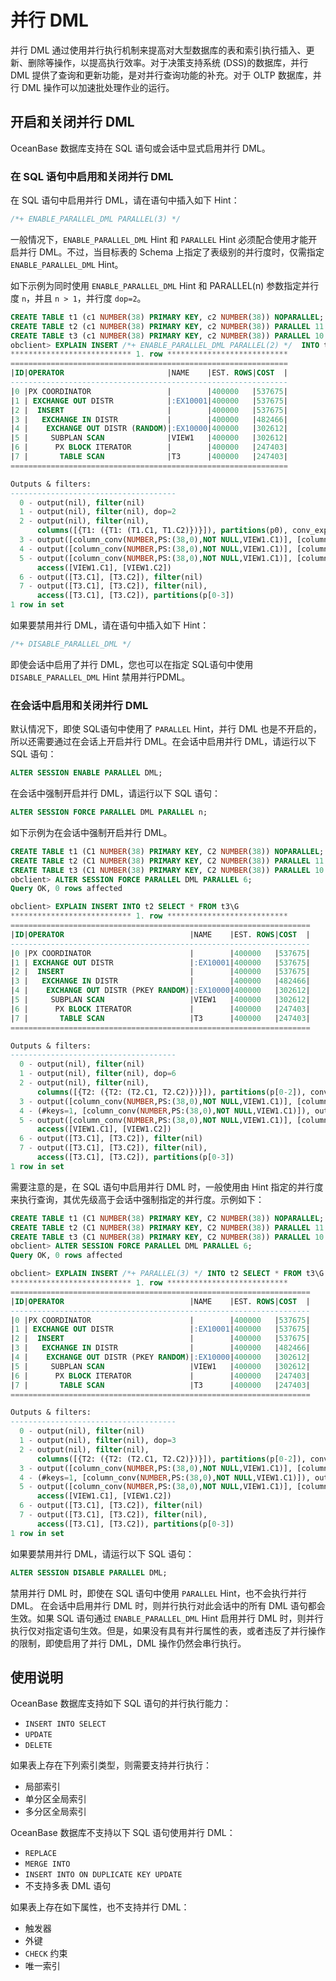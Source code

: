 # 并行 DML

并行 DML 通过使用并行执行机制来提高对大型数据库的表和索引执行插入、更新、删除等操作，以提高执行效率。对于决策支持系统 (DSS)的数据库，并行 DML 提供了查询和更新功能，是对并行查询功能的补充。对于 OLTP 数据库，并行 DML 操作可以加速批处理作业的运行。

## 开启和关闭并行 DML

OceanBase 数据库支持在 SQL 语句或会话中显式启用并行 DML。

### 在 SQL 语句中启用和关闭并行 DML

在 SQL 语句中启用并行 DML，请在语句中插入如下 Hint：

```sql
/*+ ENABLE_PARALLEL_DML PARALLEL(3) */ 
```

一般情况下，`ENABLE_PARALLEL_DML` Hint 和 `PARALLEL` Hint 必须配合使用才能开启并行 DML。不过，当目标表的 Schema 上指定了表级别的并行度时，仅需指定 `ENABLE_PARALLEL_DML` Hint。

如下示例为同时使用 `ENABLE_PARALLEL_DML` Hint 和 PARALLEL(n) 参数指定并行度 `n`，并且 `n > 1`，并行度 `dop=2`。

```sql
CREATE TABLE t1 (c1 NUMBER(38) PRIMARY KEY, c2 NUMBER(38)) NOPARALLEL;
CREATE TABLE t2 (c1 NUMBER(38) PRIMARY KEY, c2 NUMBER(38)) PARALLEL 11 PARTITION BY HASH(c1) PARTITIONS 3;
CREATE TABLE t3 (c1 NUMBER(38) PRIMARY KEY, c2 NUMBER(38)) PARALLEL 10 PARTITION BY HASH(c1) PARTITIONS 4;
obclient> EXPLAIN INSERT /*+ ENABLE_PARALLEL_DML PARALLEL(2) */  INTO t1 SELECT * FROM T3\G
*************************** 1. row ***************************
==============================================================
|ID|OPERATOR                       |NAME    |EST. ROWS|COST  |
--------------------------------------------------------------
|0 |PX COORDINATOR                 |        |400000   |537675|
|1 | EXCHANGE OUT DISTR            |:EX10001|400000   |537675|
|2 |  INSERT                       |        |400000   |537675|
|3 |   EXCHANGE IN DISTR           |        |400000   |482466|
|4 |    EXCHANGE OUT DISTR (RANDOM)|:EX10000|400000   |302612|
|5 |     SUBPLAN SCAN              |VIEW1   |400000   |302612|
|6 |      PX BLOCK ITERATOR        |        |400000   |247403|
|7 |       TABLE SCAN              |T3      |400000   |247403|
==============================================================

Outputs & filters:
-------------------------------------
  0 - output(nil), filter(nil)
  1 - output(nil), filter(nil), dop=2
  2 - output(nil), filter(nil),
      columns([{T1: ({T1: (T1.C1, T1.C2)})}]), partitions(p0), conv_exprs([column_conv(NUMBER,PS:(38,0),NOT NULL,VIEW1.C1)], [column_conv(NUMBER,PS:(38,0),NULL,VIEW1.C2)])
  3 - output([column_conv(NUMBER,PS:(38,0),NOT NULL,VIEW1.C1)], [column_conv(NUMBER,PS:(38,0),NULL,VIEW1.C2)]), filter(nil)
  4 - output([column_conv(NUMBER,PS:(38,0),NOT NULL,VIEW1.C1)], [column_conv(NUMBER,PS:(38,0),NULL,VIEW1.C2)]), filter(nil), dop=2
  5 - output([column_conv(NUMBER,PS:(38,0),NOT NULL,VIEW1.C1)], [column_conv(NUMBER,PS:(38,0),NULL,VIEW1.C2)]), filter(nil),
      access([VIEW1.C1], [VIEW1.C2])
  6 - output([T3.C1], [T3.C2]), filter(nil)
  7 - output([T3.C1], [T3.C2]), filter(nil),
      access([T3.C1], [T3.C2]), partitions(p[0-3])
1 row in set
```

如果要禁用并行 DML，请在语句中插入如下 Hint：

```sql
/*+ DISABLE_PARALLEL_DML */
```

即使会话中启用了并行 DML，您也可以在指定 SQL语句中使用 `DISABLE_PARALLEL_DML` Hint 禁用并行PDML。

### 在会话中启用和关闭并行 DML

默认情况下，即使 SQL语句中使用了 `PARALLEL` Hint，并行 DML 也是不开启的，所以还需要通过在会话上开启并行 DML。在会话中启用并行 DML，请运行以下 SQL 语句：

```sql
ALTER SESSION ENABLE PARALLEL DML;
```

在会话中强制开启并行 DML，请运行以下 SQL 语句：

```sql
ALTER SESSION FORCE PARALLEL DML PARALLEL n;
```

如下示例为在会话中强制开启并行 DML。

```sql
CREATE TABLE t1 (C1 NUMBER(38) PRIMARY KEY, C2 NUMBER(38)) NOPARALLEL;
CREATE TABLE t2 (C1 NUMBER(38) PRIMARY KEY, C2 NUMBER(38)) PARALLEL 11 PARTITION BY HASH(C1) PARTITIONS 3;
CREATE TABLE t3 (C1 NUMBER(38) PRIMARY KEY, C2 NUMBER(38)) PARALLEL 10 PARTITION BY HASH(C1) PARTITIONS 4;
obclient> ALTER SESSION FORCE PARALLEL DML PARALLEL 6;
Query OK, 0 rows affected 

obclient> EXPLAIN INSERT INTO t2 SELECT * FROM t3\G
*************************** 1. row ***************************
===================================================================
|ID|OPERATOR                            |NAME    |EST. ROWS|COST  |
-------------------------------------------------------------------
|0 |PX COORDINATOR                      |        |400000   |537675|
|1 | EXCHANGE OUT DISTR                 |:EX10001|400000   |537675|
|2 |  INSERT                            |        |400000   |537675|
|3 |   EXCHANGE IN DISTR                |        |400000   |482466|
|4 |    EXCHANGE OUT DISTR (PKEY RANDOM)|:EX10000|400000   |302612|
|5 |     SUBPLAN SCAN                   |VIEW1   |400000   |302612|
|6 |      PX BLOCK ITERATOR             |        |400000   |247403|
|7 |       TABLE SCAN                   |T3      |400000   |247403|
===================================================================

Outputs & filters:
-------------------------------------
  0 - output(nil), filter(nil)
  1 - output(nil), filter(nil), dop=6
  2 - output(nil), filter(nil),
      columns([{T2: ({T2: (T2.C1, T2.C2)})}]), partitions(p[0-2]), conv_exprs([column_conv(NUMBER,PS:(38,0),NOT NULL,VIEW1.C1)], [column_conv(NUMBER,PS:(38,0),NULL,VIEW1.C2)])
  3 - output([column_conv(NUMBER,PS:(38,0),NOT NULL,VIEW1.C1)], [column_conv(NUMBER,PS:(38,0),NULL,VIEW1.C2)], [PARTITION_ID]), filter(nil)
  4 - (#keys=1, [column_conv(NUMBER,PS:(38,0),NOT NULL,VIEW1.C1)]), output([column_conv(NUMBER,PS:(38,0),NOT NULL,VIEW1.C1)], [column_conv(NUMBER,PS:(38,0),NULL,VIEW1.C2)], [PARTITION_ID]), filter(nil), dop=6
  5 - output([column_conv(NUMBER,PS:(38,0),NOT NULL,VIEW1.C1)], [column_conv(NUMBER,PS:(38,0),NULL,VIEW1.C2)]), filter(nil),
      access([VIEW1.C1], [VIEW1.C2])
  6 - output([T3.C1], [T3.C2]), filter(nil)
  7 - output([T3.C1], [T3.C2]), filter(nil),
      access([T3.C1], [T3.C2]), partitions(p[0-3])
1 row in set
```

需要注意的是，在 SQL 语句中启用并行 DML 时，一般使用由 Hint 指定的并行度来执行查询，其优先级高于会话中强制指定的并行度。示例如下：

```sql
CREATE TABLE t1 (C1 NUMBER(38) PRIMARY KEY, C2 NUMBER(38)) NOPARALLEL;
CREATE TABLE t2 (C1 NUMBER(38) PRIMARY KEY, C2 NUMBER(38)) PARALLEL 11 PARTITION BY HASH(C1) PARTITIONS 3;
CREATE TABLE t3 (C1 NUMBER(38) PRIMARY KEY, C2 NUMBER(38)) PARALLEL 10 PARTITION BY HASH(C1) PARTITIONS 4;
obclient> ALTER SESSION FORCE PARALLEL DML PARALLEL 6;
Query OK, 0 rows affected 

obclient> EXPLAIN INSERT /*+ PARALLEL(3) */ INTO t2 SELECT * FROM t3\G
*************************** 1. row ***************************
===================================================================
|ID|OPERATOR                            |NAME    |EST. ROWS|COST  |
-------------------------------------------------------------------
|0 |PX COORDINATOR                      |        |400000   |537675|
|1 | EXCHANGE OUT DISTR                 |:EX10001|400000   |537675|
|2 |  INSERT                            |        |400000   |537675|
|3 |   EXCHANGE IN DISTR                |        |400000   |482466|
|4 |    EXCHANGE OUT DISTR (PKEY RANDOM)|:EX10000|400000   |302612|
|5 |     SUBPLAN SCAN                   |VIEW1   |400000   |302612|
|6 |      PX BLOCK ITERATOR             |        |400000   |247403|
|7 |       TABLE SCAN                   |T3      |400000   |247403|
===================================================================

Outputs & filters:
-------------------------------------
  0 - output(nil), filter(nil)
  1 - output(nil), filter(nil), dop=3
  2 - output(nil), filter(nil),
      columns([{T2: ({T2: (T2.C1, T2.C2)})}]), partitions(p[0-2]), conv_exprs([column_conv(NUMBER,PS:(38,0),NOT NULL,VIEW1.C1)], [column_conv(NUMBER,PS:(38,0),NULL,VIEW1.C2)])
  3 - output([column_conv(NUMBER,PS:(38,0),NOT NULL,VIEW1.C1)], [column_conv(NUMBER,PS:(38,0),NULL,VIEW1.C2)], [PARTITION_ID]), filter(nil)
  4 - (#keys=1, [column_conv(NUMBER,PS:(38,0),NOT NULL,VIEW1.C1)]), output([column_conv(NUMBER,PS:(38,0),NOT NULL,VIEW1.C1)], [column_conv(NUMBER,PS:(38,0),NULL,VIEW1.C2)], [PARTITION_ID]), filter(nil), dop=3
  5 - output([column_conv(NUMBER,PS:(38,0),NOT NULL,VIEW1.C1)], [column_conv(NUMBER,PS:(38,0),NULL,VIEW1.C2)]), filter(nil),
      access([VIEW1.C1], [VIEW1.C2])
  6 - output([T3.C1], [T3.C2]), filter(nil)
  7 - output([T3.C1], [T3.C2]), filter(nil),
      access([T3.C1], [T3.C2]), partitions(p[0-3])
1 row in set
```

如果要禁用并行 DML，请运行以下 SQL 语句：

```sql
ALTER SESSION DISABLE PARALLEL DML;
```

禁用并行 DML 时，即使在 SQL 语句中使用 `PARALLEL` Hint，也不会执行并行 DML。
在会话中启用并行 DML 时，则并行执行对此会话中的所有 DML 语句都会生效。如果 SQL 语句通过 `ENABLE_PARALLEL_DML` Hint 启用并行 DML 时，则并行执行仅对指定语句生效。但是，如果没有具有并行属性的表，或者违反了并行操作的限制，即使启用了并行 DML，DML 操作仍然会串行执行。

## 使用说明

OceanBase 数据库支持如下 SQL 语句的并行执行能力：

* `INSERT INTO SELECT`
* `UPDATE`
* `DELETE`

如果表上存在下列索引类型，则需要支持并行执行：

* 局部索引
* 单分区全局索引
* 多分区全局索引

OceanBase 数据库不支持以下 SQL 语句使用并行 DML：

* `REPLACE`
* `MERGE INTO`
* `INSERT INTO ON DUPLICATE KEY UPDATE`
* 不支持多表 DML 语句

如果表上存在如下属性，也不支持并行 DML：

* 触发器
* 外键
* `CHECK` 约束
* 唯一索引
